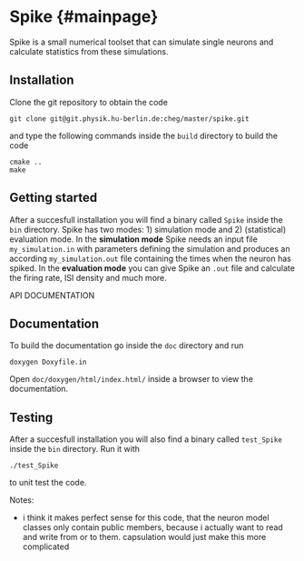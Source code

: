 # Spike {#mainpage}

Spike is a small numerical toolset that can simulate single neurons and calculate statistics from these simulations.


## Installation
Clone the git repository to obtain the code

    git clone git@git.physik.hu-berlin.de:cheg/master/spike.git

and type the following commands inside the `build` directory to build the code

    cmake ..
    make


## Getting started
After a succesfull installation you will find a binary called `Spike` inside the `bin` directory.
Spike has two modes: 1) simulation mode and 2) (statistical) evaluation mode.
In the **simulation mode** Spike needs an input file `my_simulation.in` with parameters defining the simulation and produces an according `my_simulation.out` file containing the times when the neuron has spiked.
In the **evaluation mode** you can give Spike an `.out` file and calculate the firing rate, ISI density and much more.

API DOCUMENTATION

## Documentation
To build the documentation go inside the `doc` directory and run

    doxygen Doxyfile.in

Open `doc/doxygen/html/index.html/` inside a browser to view the documentation.

## Testing
After a succesfull installation you will also find a binary called `test_Spike` inside the `bin` directory.
Run it with 

    ./test_Spike

to unit test the code.


Notes:
- i think it makes perfect sense for this code, that the neuron model classes only contain public members, because i actually want to read and write from or to them. capsulation would just make this more complicated
